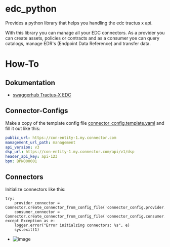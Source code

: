 # edc_python
Provides a python library that helps you handling the edc tractus x api.

With this library you can manage all your EDC connectors.
As a provider you can create assets, policies or contracts and 
as a consumer yoe can query catalogs, manage EDR's (Endpoint Data Reference) and transfer data.

# How-To

## Dokumentation
- [swaggerhub Tractus-X EDC](https://app.swaggerhub.com/apis/eclipse-tractusx-bot/tractusx-edc)

## Connector-Configs
Make a copy of the template config file [connector_config.template.yaml](src/edc_python/connector_config.template.yaml) and fill it out like this:
```yaml
public_url: https://con-entity-1.my.connector.com
management_url_path: management
api_version: v3
dsp_url: https://con-entity-1.my.connector.com/api/v1/dsp
header_api_key: api-123
bpn: BPN000001
```

## Connectors
Initialize connectors like this:
```shell
try:
    provider_connector = Connector.create_connector_from_config_file('connector_config.provider.yaml')
    consumer_connector = Connector.create_connector_from_config_file('connector_config.consumer.yaml')
except Exception as e:
    logger.error("Error initialzing connectors: %s", e)
    sys.exit(1)
```


- ![image](https://github.com/user-attachments/assets/35b4c2d7-12f6-4e2e-8132-e76c45ea685f)
